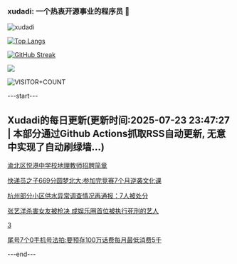 ### xudadi: 一个热衷开源事业的程序员 👋

![xudadi](https://github-readme-stats-git-masterorgs-github-readme-stats-team.vercel.app/api?username=xudadi)

[![Top Langs](https://github-readme-stats.vercel.app/api/top-langs/?username=xudadi)](https://github.com/anuraghazra/github-readme-stats)

[![GitHub Streak](https://streak-stats.demolab.com?user=xudadi&locale=zh_Hans)](https://git.io/streak-stats)

![](https://raw.githubusercontent.com/xudadi/xudadi/main/assets/github-contribution-grid-snake.svg)

![VISITOR+COUNT](https://komarev.com/ghpvc/?username=xudadi&label=VISITOR+COUNT)


---start---

## Xudadi的每日更新(更新时间:2025-07-23 23:47:27 | 本部分通过Github Actions抓取RSS自动更新, 无意中实现了自动刷绿墙...)

[渝北区悦港中学校地理教师招聘简章](https://www.gongkaoleida.com/article/2528035)

[快递员之子669分圆梦北大:参加完竞赛7个月逆袭文化课](https://m.163.com/news/article/K564L4MI053469LG.html)

[杭州部分小区供水异常调查情况再通报：7人被处分](https://m.163.com/news/article/K55V3GF50534A4SC.html)

[张艺洋杀害女友被枪决 成娱乐圈首位被执行死刑的艺人](https://m.163.com/news/article/K55U304Q053469LG.html)

[3](https://m.163.com/touch/news/sub/domestic)

[尾号7个0手机号法拍:要预存100万话费每月最低消费5千](https://m.163.com/news/article/K55PL10R051492T3.html)

---end---
